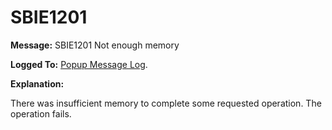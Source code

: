 # SBIE1201

**Message:** SBIE1201 Not enough memory

**Logged To:** [Popup Message Log](PopupMessageLog).

**Explanation:**

There was insufficient memory to complete some requested operation. The operation fails.
